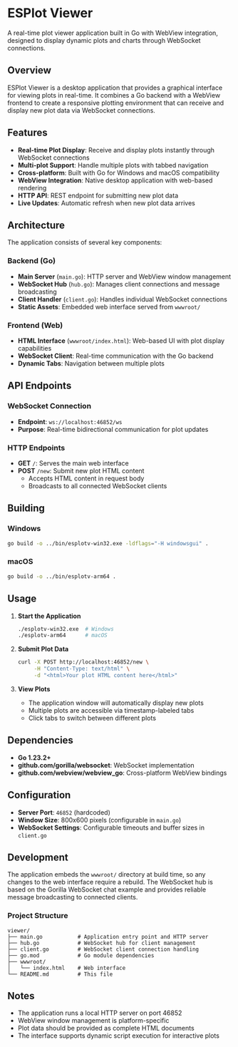 # ESPlot Viewer

A real-time plot viewer application built in Go with WebView integration, designed to display dynamic plots and charts through WebSocket connections.

## Overview

ESPlot Viewer is a desktop application that provides a graphical interface for viewing plots in real-time. It combines a Go backend with a WebView frontend to create a responsive plotting environment that can receive and display new plot data via WebSocket connections.

## Features

- **Real-time Plot Display**: Receive and display plots instantly through WebSocket connections
- **Multi-plot Support**: Handle multiple plots with tabbed navigation
- **Cross-platform**: Built with Go for Windows and macOS compatibility
- **WebView Integration**: Native desktop application with web-based rendering
- **HTTP API**: REST endpoint for submitting new plot data
- **Live Updates**: Automatic refresh when new plot data arrives

## Architecture

The application consists of several key components:

### Backend (Go)

- **Main Server** (`main.go`): HTTP server and WebView window management
- **WebSocket Hub** (`hub.go`): Manages client connections and message broadcasting
- **Client Handler** (`client.go`): Handles individual WebSocket connections
- **Static Assets**: Embedded web interface served from `wwwroot/`

### Frontend (Web)

- **HTML Interface** (`wwwroot/index.html`): Web-based UI with plot display capabilities
- **WebSocket Client**: Real-time communication with the Go backend
- **Dynamic Tabs**: Navigation between multiple plots

## API Endpoints

### WebSocket Connection

- **Endpoint**: `ws://localhost:46852/ws`
- **Purpose**: Real-time bidirectional communication for plot updates

### HTTP Endpoints

- **GET** `/`: Serves the main web interface
- **POST** `/new`: Submit new plot HTML content
  - Accepts HTML content in request body
  - Broadcasts to all connected WebSocket clients

## Building

### Windows

```bash
go build -o ../bin/esplotv-win32.exe -ldflags="-H windowsgui" .
```

### macOS

```bash
go build -o ../bin/esplotv-arm64 .
```

## Usage

1. **Start the Application**

   ```bash
   ./esplotv-win32.exe  # Windows
   ./esplotv-arm64      # macOS
   ```

2. **Submit Plot Data**

   ```bash
   curl -X POST http://localhost:46852/new \
        -H "Content-Type: text/html" \
        -d "<html>Your plot HTML content here</html>"
   ```

3. **View Plots**

   - The application window will automatically display new plots
   - Multiple plots are accessible via timestamp-labeled tabs
   - Click tabs to switch between different plots

## Dependencies

- **Go 1.23.2+**
- **github.com/gorilla/websocket**: WebSocket implementation
- **github.com/webview/webview_go**: Cross-platform WebView bindings

## Configuration

- **Server Port**: `46852` (hardcoded)
- **Window Size**: 800x600 pixels (configurable in `main.go`)
- **WebSocket Settings**: Configurable timeouts and buffer sizes in `client.go`

## Development

The application embeds the `wwwroot/` directory at build time, so any changes to the web interface require a rebuild. The WebSocket hub is based on the Gorilla WebSocket chat example and provides reliable message broadcasting to connected clients.

### Project Structure

```text
viewer/
├── main.go           # Application entry point and HTTP server
├── hub.go            # WebSocket hub for client management
├── client.go         # WebSocket client connection handling
├── go.mod            # Go module dependencies
├── wwwroot/
│   └── index.html    # Web interface
└── README.md         # This file
```

## Notes

- The application runs a local HTTP server on port 46852
- WebView window management is platform-specific
- Plot data should be provided as complete HTML documents
- The interface supports dynamic script execution for interactive plots
